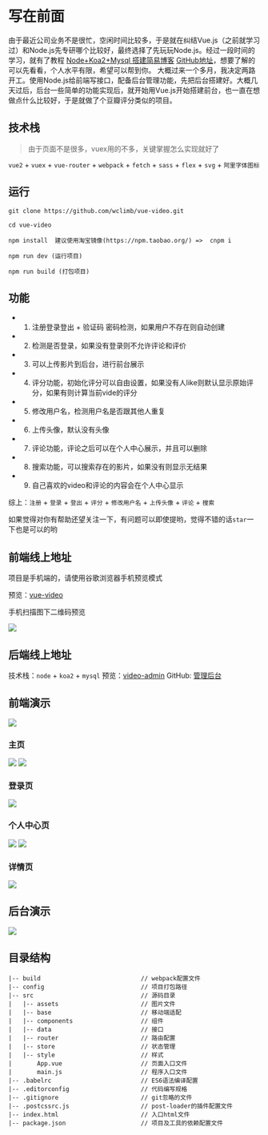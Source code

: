 # 写在前面

由于最近公司业务不是很忙，空闲时间比较多，于是就在纠结Vue.js（之前就学习过）和Node.js先专研哪个比较好，最终选择了先玩玩Node.js。经过一段时间的学习，就有了教程 [Node+Koa2+Mysql 搭建简易博客](http://www.wclimb.site/2017/07/12/Node-Koa2-Mysql-%E6%90%AD%E5%BB%BA%E7%AE%80%E6%98%93%E5%8D%9A%E5%AE%A2/)  [GitHub地址](https://github.com/wclimb/Koa2-blog)，想要了解的可以先看看，个人水平有限，希望可以帮到你。
大概过来一个多月，我决定两路开工。使用Node.js给前端写接口，配备后台管理功能，先把后台搭建好。大概几天过后，后台一些简单的功能实现后，就开始用Vue.js开始搭建前台，也一直在想做点什么比较好，于是就做了个豆瓣评分类似的项目。

## 技术栈

> 由于页面不是很多，vuex用的不多，关键掌握怎么实现就好了

`vue2` + `vuex` + `vue-router` + `webpack` + `fetch` + `sass` + `flex` + `svg` + `阿里字体图标`

## 运行

```
git clone https://github.com/wclimb/vue-video.git

cd vue-video

npm install  建议使用淘宝镜像(https://npm.taobao.org/) =>  cnpm i

npm run dev (运行项目)

npm run build (打包项目)
```
## 功能

* 1. 注册登录登出 + 验证码 密码检测，如果用户不存在则自动创建
* 2. 检测是否登录，如果没有登录则不允许评论和评价
* 3. 可以上传影片到后台，进行前台展示
* 4. 评分功能，初始化评分可以自由设置，如果没有人like则默认显示原始评分，如果有则计算当前vide的评分
* 5. 修改用户名，检测用户名是否跟其他人重复
* 6. 上传头像，默认没有头像
* 7. 评论功能，评论之后可以在个人中心展示，并且可以删除
* 8. 搜索功能，可以搜索存在的影片，如果没有则显示无结果
* 9. 自己喜欢的video和评论的内容会在个人中心显示


综上：`注册` + `登录` + `登出` + `评分` + `修改用户名` + `上传头像` + `评论` + `搜索` 


如果觉得对你有帮助还望关注一下，有问题可以即使提哟，觉得不错的话`star`一下也是可以的哟

## 前端线上地址

项目是手机端的，请使用谷歌浏览器手机预览模式

预览：[vue-video](http://video.wclimb.site)

手机扫描图下二维码预览

![](http://oswpupqu5.bkt.clouddn.com/1504574571.png)

## 后端线上地址

技术栈：`node` + `koa2` + `mysql` 
预览：[video-admin](http://vue.wclimb.site)
GitHub: [管理后台](https://github.com/wclimb/video-admin)
## 前端演示

![](http://oswpupqu5.bkt.clouddn.com/vue1.gif)

### 主页

![](http://oswpupqu5.bkt.clouddn.com/home.png) ![](http://oswpupqu5.bkt.clouddn.com/search.png)

### 登录页

![](http://oswpupqu5.bkt.clouddn.com/login.png)

### 个人中心页

![](http://oswpupqu5.bkt.clouddn.com/personal.png) ![](http://oswpupqu5.bkt.clouddn.com/personal1.png)


### 详情页

![](http://oswpupqu5.bkt.clouddn.com/detail.png)


## 后台演示

![](http://oswpupqu5.bkt.clouddn.com/admin.gif)

## 目录结构

```
|-- build                            // webpack配置文件
|-- config                           // 项目打包路径
|-- src                              // 源码目录
|   |-- assets                       // 图片文件
|   |-- base                   		 // 移动端适配
|   |-- components                   // 组件
|   |-- data                         // 接口
|   |-- router						 // 路由配置
|   |-- store                        // 状态管理
|   |-- style                        // 样式
|    	App.vue                      // 页面入口文件
|    	main.js                      // 程序入口文件
|-- .babelrc                         // ES6语法编译配置
|-- .editorconfig                    // 代码编写规格
|-- .gitignore                       // git忽略的文件
|-- .postcssrc.js                    // post-loader的插件配置文件
|-- index.html                       // 入口html文件
|-- package.json                     // 项目及工具的依赖配置文件
```
